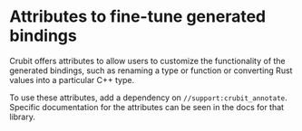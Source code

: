 # Attributes to fine-tune generated bindings

Crubit offers attributes to allow users to customize the functionality of the
generated bindings, such as renaming a type or function or converting Rust
values into a particular C++ type.

To use these attributes, add a dependency on
`//support:crubit_annotate`. Specific documentation for the
attributes can be seen in the docs for that library.
